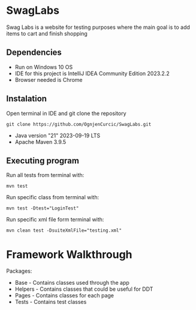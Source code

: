 # SwagLabs 

Swag Labs is a website for testing purposes where the main goal is to add items to cart and finish shopping

## Dependencies

* Run on Windows 10 OS
* IDE for this project is IntelliJ IDEA Community Edition 2023.2.2
* Browser needed is Chrome

## Instalation

Open terminal in IDE and git clone the repository

```
git clone https://github.com/OgnjenCurcic/SwagLabs.git
```

* Java version "21" 2023-09-19 LTS
* Apache Maven 3.9.5

## Executing program

Run all tests from terminal with:

```
mvn test
```
Run specific class from terminal with:
```
mvn test -Dtest="LoginTest"
```
Run specific xml file form terminal with:
```
mvn clean test -DsuiteXmlFile="testing.xml"
```

# Framework Walkthrough

Packages:

* Base - Contains classes used through the app
* Helpers - Contains classes that could be useful for DDT
* Pages - Contains classes for each page
* Tests - Contains test classes
